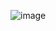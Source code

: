 ![image](https://github.com/yessetassan/GoAss2/assets/139701904/946e9773-cb94-4523-90cd-6a227e13ee9a)


